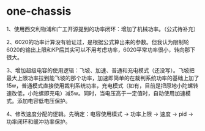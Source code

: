 # one-chassis

1、使用西交利物浦和广工开源提到的功率闭环：增加了机械功率。（公式待补充）

2、6020的功率计算没有验证过，是根据公式算出来的参数。但我认为限制轮6020的输出上限和KP后其实可以不用考虑功率，6020平常功率很小，转向那下很大。

3、增加超级电容的使用逻辑：飞坡、加速、普通和充电模式（还没写）。飞坡把最大上限功率拉到能飞坡的那个功率，加速即简单的在裁判系统功率的基础上加了15w，普通模式直接使用裁判系统功率，充电模式（如有，目前是把原地小陀螺转速改低，小陀螺即充电）减5w。同时，当电压高于一定值时，自动使用加速模式。添加电容低电压保护。

4、修改速度分配的逻辑。先确定：电容使用模式 -> 功率上限 -> 速度 -> pid -> 功率闭环和缓冲功率保护。
